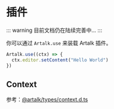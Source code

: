 # 插件

::: warning
目前文档仍在陆续完善中...
:::

你可以通过 `Artalk.use` 来装载 Artalk 插件。

```js
Artalk.use((ctx) => {
  ctx.editor.setContent("Hello World")
})
```

## Context

参考：[@artalk/types/context.d.ts](https://github.com/ArtalkJS/Artalk/blob/master/ui/packages/artalk/types/context.d.ts)
